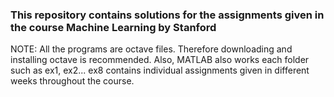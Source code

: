 ### This repository contains solutions for the assignments given in the course Machine Learning by Stanford
NOTE: All the programs are octave files. Therefore downloading and installing octave is recommended. Also, MATLAB also works
each folder such as ex1, ex2... ex8 contains individual assignments given in different weeks throughout the course.
